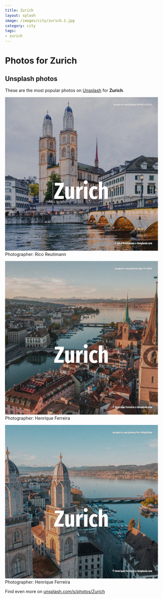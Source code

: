 ```yaml
---
title: Zurich
layout: splash
image: /images/city/zurich.1.jpg
category: city
tags:
- zurich
---
```

# Photos for Zurich
 
## Unsplash photos
These are the most popular photos on [Unsplash](https://unsplash.com) for **Zurich**.
 
![Zurich](/images/city/zurich.1.jpg)
Photographer:  Rico Reutimann
 
![Zurich](/images/city/zurich.2.jpg)
Photographer:  Henrique Ferreira
 
![Zurich](/images/city/zurich.3.jpg)
Photographer:  Henrique Ferreira
 
Find even more on [unsplash.com/s/photos/Zurich](https://unsplash.com/s/photos/Zurich)
 
